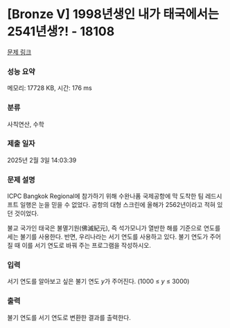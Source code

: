# [Bronze V] 1998년생인 내가 태국에서는 2541년생?! - 18108 

[문제 링크](https://www.acmicpc.net/problem/18108) 

### 성능 요약

메모리: 17728 KB, 시간: 176 ms

### 분류

사칙연산, 수학

### 제출 일자

2025년 2월 3일 14:03:39

### 문제 설명

<p style="user-select: auto !important;">ICPC Bangkok Regional에 참가하기 위해 수완나품 국제공항에 막 도착한 팀 레드시프트 일행은 눈을 믿을 수 없었다. 공항의 대형 스크린에 올해가 2562년이라고 적혀 있던 것이었다.</p>

<p style="user-select: auto !important;">불교 국가인 태국은 불멸기원(佛滅紀元), 즉 석가모니가 열반한 해를 기준으로 연도를 세는 불기를 사용한다. 반면, 우리나라는 서기 연도를 사용하고 있다. 불기 연도가 주어질 때 이를 서기 연도로 바꿔 주는 프로그램을 작성하시오.</p>

### 입력 

 <p style="user-select: auto !important;">서기 연도를 알아보고 싶은 불기 연도 <em style="user-select: auto !important;">y</em>가 주어진다. (1000 ≤ <em style="user-select: auto !important;">y</em> ≤ 3000)</p>

### 출력 

 <p style="user-select: auto !important;">불기 연도를 서기 연도로 변환한 결과를 출력한다.</p>


